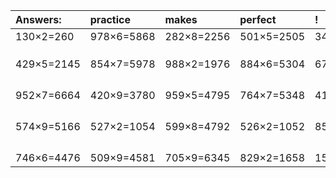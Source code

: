 | Answers: | practice | makes | perfect | ! |
| :--- | :--- | :--- | :--- | :--- |
| 130×2=260 | 978×6=5868 | 282×8=2256 | 501×5=2505 | 340×3=1020 | 
|   |   |   |   |   | 
|   |   |   |   |   | 
|   |   |   |   |   | 
| 429×5=2145 | 854×7=5978 | 988×2=1976 | 884×6=5304 | 676×5=3380 | 
|   |   |   |   |   | 
|   |   |   |   |   | 
|   |   |   |   |   | 
|   |   |   |   |   | 
| 952×7=6664 | 420×9=3780 | 959×5=4795 | 764×7=5348 | 414×5=2070 | 
|   |   |   |   |   | 
|   |   |   |   |   | 
|   |   |   |   |   | 
|   |   |   |   |   | 
| 574×9=5166 | 527×2=1054 | 599×8=4792 | 526×2=1052 | 852×7=5964 | 
|   |   |   |   |   | 
|   |   |   |   |   | 
|   |   |   |   |   | 
|   |   |   |   |   | 
| 746×6=4476 | 509×9=4581 | 705×9=6345 | 829×2=1658 | 151×7=1057 | 
